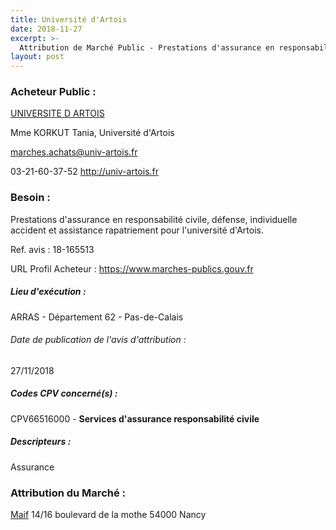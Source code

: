 ```yaml
---
title: Université d'Artois
date: 2018-11-27
excerpt: >-
  Attribution de Marché Public - Prestations d'assurance en responsabilité civile, défense, individuelle accident et assistance rapatriement pour l'université d'Artois.
layout: post
---
```


### Acheteur Public : 
<a href="/acheteur-32/siren-196244016"> UNIVERSITE D ARTOIS</a><br/>

Mme KORKUT Tania, Université d'Artois

marches.achats@univ-artois.fr

03-21-60-37-52
http://univ-artois.fr
### Besoin :

Prestations d'assurance en responsabilité civile, défense, individuelle accident et assistance rapatriement pour l'université d'Artois.

Ref. avis : 18-165513

URL Profil Acheteur : https://www.marches-publics.gouv.fr

##### Lieu d'exécution :

ARRAS - Département 62 - Pas-de-Calais

###### Date de publication de l'avis d'attribution : 
27/11/2018

##### Codes CPV concerné(s) :
CPV66516000 - **Services d'assurance responsabilité civile** <br/>

##### Descripteurs :
Assurance <br/>

### Attribution du Marché :
<a href="/entreprise-268/siren-775709702"> Maif</a>    14/16 boulevard de la mothe 54000 Nancy <br/>
